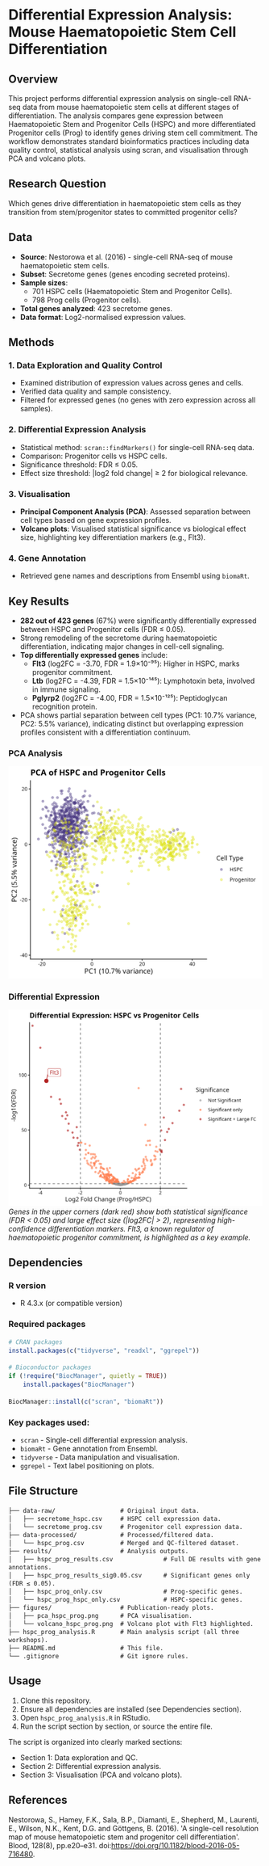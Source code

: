 # Differential Expression Analysis: Mouse Haematopoietic Stem Cell Differentiation


## Overview
This project performs differential expression analysis on single-cell RNA-seq data from mouse haematopoietic stem cells at different stages of differentiation. The analysis compares gene expression between Haematopoietic Stem and Progenitor Cells (HSPC) and more differentiated Progenitor cells (Prog) to identify genes driving stem cell commitment. The workflow demonstrates standard bioinformatics practices including data quality control, statistical analysis using scran, and visualisation through PCA and volcano plots.


## Research Question
Which genes drive differentiation in haematopoietic stem cells as they transition from stem/progenitor states to committed progenitor cells?


## Data
- **Source**: Nestorowa et al. (2016) - single-cell RNA-seq of mouse haematopoietic stem cells.
- **Subset**: Secretome genes (genes encoding secreted proteins).
- **Sample sizes**: 
  - 701 HSPC cells (Haematopoietic Stem and Progenitor Cells).
  - 798 Prog cells (Progenitor cells).
- **Total genes analyzed**: 423 secretome genes.
- **Data format**: Log2-normalised expression values.


## Methods
### 1. Data Exploration and Quality Control
- Examined distribution of expression values across genes and cells.
- Verified data quality and sample consistency.
- Filtered for expressed genes (no genes with zero expression across all samples).

### 2. Differential Expression Analysis
- Statistical method: `scran::findMarkers()` for single-cell RNA-seq data.
- Comparison: Progenitor cells vs HSPC cells.
- Significance threshold: FDR ≤ 0.05.
- Effect size threshold: |log2 fold change| ≥ 2 for biological relevance.

### 3. Visualisation
- **Principal Component Analysis (PCA)**: Assessed separation between cell types based on gene expression profiles.
- **Volcano plots**: Visualised statistical significance vs biological effect size, highlighting key differentiation markers (e.g., Flt3).

### 4. Gene Annotation
- Retrieved gene names and descriptions from Ensembl using `biomaRt`.


## Key Results
- **282 out of 423 genes** (67%) were significantly differentially expressed between HSPC and Progenitor cells (FDR ≤ 0.05).
- Strong remodeling of the secretome during haematopoietic differentiation, indicating major changes in cell-cell signaling.
- **Top differentially expressed genes** include:
  - **Flt3** (log2FC = -3.70, FDR = 1.9×10⁻⁹⁵): Higher in HSPC, marks progenitor commitment.
  - **Ltb** (log2FC = -4.39, FDR = 1.5×10⁻¹⁴⁵): Lymphotoxin beta, involved in immune signaling.
  - **Pglyrp2** (log2FC = -4.00, FDR = 1.5×10⁻¹²⁵): Peptidoglycan recognition protein.
- PCA shows partial separation between cell types (PC1: 10.7% variance, PC2: 5.5% variance), indicating distinct but overlapping expression profiles consistent with a differentiation continuum.

### PCA Analysis
![PCA of HSPC and Progenitor Cells](figures/pca_hspc_prog.png)

### Differential Expression
![Volcano Plot](figures/volcano_hspc_prog.png)
*Genes in the upper corners (dark red) show both statistical significance (FDR < 0.05) and large effect size (|log2FC| > 2), representing high-confidence differentiation markers. Flt3, a known regulator of haematopoietic progenitor commitment, is highlighted as a key example.*


## Dependencies
### R version
- R 4.3.x (or compatible version)

### Required packages
```r
# CRAN packages
install.packages(c("tidyverse", "readxl", "ggrepel"))

# Bioconductor packages
if (!require("BiocManager", quietly = TRUE))
    install.packages("BiocManager")

BiocManager::install(c("scran", "biomaRt"))
```

### Key packages used:
- `scran` - Single-cell differential expression analysis.
- `biomaRt` - Gene annotation from Ensembl.
- `tidyverse` - Data manipulation and visualisation.
- `ggrepel` - Text label positioning on plots.


## File Structure
```
├── data-raw/                  # Original input data.
│   ├── secretome_hspc.csv     # HSPC cell expression data.
│   └── secretome_prog.csv     # Progenitor cell expression data.
├── data-processed/            # Processed/filtered data.
│   └── hspc_prog.csv          # Merged and QC-filtered dataset.
├── results/                   # Analysis outputs.
│   ├── hspc_prog_results.csv              # Full DE results with gene annotations.
│   ├── hspc_prog_results_sig0.05.csv      # Significant genes only (FDR ≤ 0.05).
│   ├── hspc_prog_only.csv                 # Prog-specific genes.
│   └── hspc_prog_hspc_only.csv            # HSPC-specific genes.
├── figures/                   # Publication-ready plots.
│   ├── pca_hspc_prog.png      # PCA visualisation.
│   └── volcano_hspc_prog.png  # Volcano plot with Flt3 highlighted.
├── hspc_prog_analysis.R       # Main analysis script (all three workshops).
├── README.md                  # This file.
└── .gitignore                 # Git ignore rules.
```


## Usage
1. Clone this repository.
2. Ensure all dependencies are installed (see Dependencies section).
3. Open `hspc_prog_analysis.R` in RStudio.
4. Run the script section by section, or source the entire file.

The script is organized into clearly marked sections:
- Section 1: Data exploration and QC.
- Section 2: Differential expression analysis.
- Section 3: Visualisation (PCA and volcano plots).


## References
Nestorowa, S., Hamey, F.K., Sala, B.P., Diamanti, E., Shepherd, M., Laurenti, E., Wilson, N.K., Kent, D.G. and Göttgens, B. (2016). 'A single-cell resolution map of mouse hematopoietic stem and progenitor cell differentiation'. Blood, 128(8), pp.e20–e31. doi:https://doi.org/10.1182/blood-2016-05-716480.

